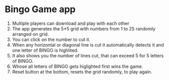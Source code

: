 # Bingo Game app

1. Multiple players can download and play with each other
2. The app generates the 5\*5 grid with numbers from 1 to 25 randomly arranged on grid.
3. You can click on the number to cut it.
4. When any horizontal or diagonal line is cut it automatically detects it and one letter of BINGO is highlited.
5. It also shows you the number of lines cut, that can exceed 5 for 5 letters of BINGO.
6. Whose all letters of BINGO gets higlighted first wins the game.
7. Reset button at the bottom, resets the grid randomly, to play again.
